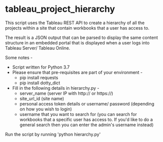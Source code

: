 # tableau_project_hierarchy
This script uses the Tableau REST API to create a hierarchy of all the projects within a site that contain workbooks that a user has access to. 

The result is a JSON output that can be parsed to display the same content structure in an embedded portal that is displayed when a user logs into Tableau Server/ Tableau Online.

Some notes -
* Script written for Python 3.7
* Please ensure that pre-requisites are part of your environment -
  * pip install requests
  * pip install dotty_dict
* Fill in the following details in hierarchy.py -
  * server_name (server IP with http:// or https://)
  * site_url_id (site name)
  * personal access token details or username/ password (depending on how you wish to login)
  * username that you want to search for (you can search for workbooks that a specific user has access to. If you'd like to do a general search then you can enter the admin's username instead)

Run the script by running 'python hierarchy.py'  
